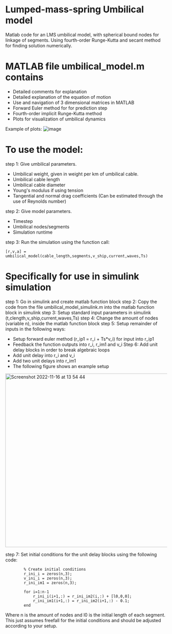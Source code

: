 # Lumped-mass-spring Umbilical model
Matlab code for an LMS umbilical model, with spherical bound nodes for linkage of segments. Using fourth-order Runge-Kutta and secant method for finding solution numerically.

# MATLAB file umbilical_model.m contains

- Detailed comments for explanation
- Detailed explanation of the equation of motion
- Use and navigation of 3 dimensional matrices in MATLAB
- Forward Euler method for for prediction step
- Fourth-order implicit Runge-Kutta method
- Plots for visualization of umbilical dynamics


Example of plots:
![image](https://user-images.githubusercontent.com/26135452/202176712-ddb77f4f-4406-43bf-b84a-29e7deb860b9.png)

# To use the model:

step 1: Give umbilical parameters.
- Umbilical weight, given in weight per km of umbilical cable.
- Umbilical cable length
- Umbilical cable diameter
- Young's modulus if using tension
- Tangential and normal drag coefficients (Can be estimated through the use of Reynolds number)

step 2: Give model parameters.
- Timestep
- Umbilical nodes/segments
- Simulation runtime

step 3: Run the simulation using the function call:

    [r,v,a] = umbilical_model(cable_length,segments,v_ship,current,waves,Ts)


# Specifically for use in simulink simulation

step 1: Go in simulink and create matlab function block
step 2: Copy the code from the file umbilical_model_simulink.m into the matlab function block in simulink
step 3: Setup standard input parameters in simulink (t,clength,v_ship,current,waves,Ts)
step 4: Change the amount of nodes (variable n), inside the matlab function block
step 5: Setup remainder of inputs in the following ways:
- Setup forward euler method (r_ip1 = r_i + Ts*v_i) for input into r_ip1
- Feedback the function outputs into r_i, r_im1 and v_i
Step 6: Add unit delay blocks in order to break algebraic loops
- Add unit delay into r_i and v_i
- Add two unit delays into r_im1
- The following figure shows an example setup

<img width="540" alt="Screenshot 2022-11-16 at 13 54 44" src="https://user-images.githubusercontent.com/26135452/202186396-75c0345a-a86b-470b-b797-5e6b30524ad1.png">

step 7: Set initial conditions for the unit delay blocks using the following code:

            % Create initial conditions
            r_ini_i = zeros(n,3);
            v_ini_i = zeros(n,3);
            r_ini_im1 = zeros(n,3);

            for i=1:n-1
                r_ini_i(i+1,:) = r_ini_im2(i,:) + [l0,0,0];
                r_ini_im1(i+1,:) = r_ini_im2(i+1,:) - 0.1;
            end

Where n is the amount of nodes and l0 is the initial length of each segment.
This just assumes freefall for the initial conditions and should be adjusted according to your setup.
